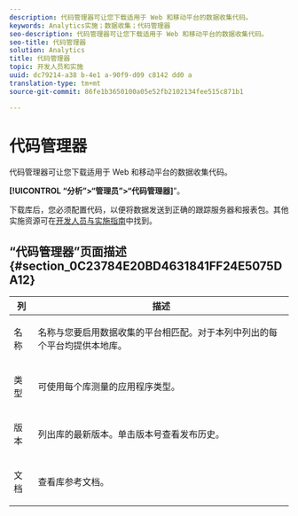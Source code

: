 ```yaml
---
description: 代码管理器可让您下载适用于 Web 和移动平台的数据收集代码。
keywords: Analytics实施；数据收集；代码管理器
seo-description: 代码管理器可让您下载适用于 Web 和移动平台的数据收集代码。
seo-title: 代码管理器
solution: Analytics
title: 代码管理器
topic: 开发人员和实施
uuid: dc79214-a38 b-4e1 a-90f9-d09 c8142 dd0 a
translation-type: tm+mt
source-git-commit: 86fe1b3650100a05e52fb2102134fee515c871b1

---
```



# 代码管理器

代码管理器可让您下载适用于 Web 和移动平台的数据收集代码。

**[!UICONTROL “分析”&gt;“管理员”&gt;“代码管理器]**”。

下载库后，您必须配置代码，以便将数据发送到正确的跟踪服务器和报表包。其他实施资源可在[开发人员与实施指南](https://marketing.adobe.com/resources/help/en_US/reference/developer.html)中找到。

## “代码管理器”页面描述 {#section_0C23784E20BD4631841FF24E5075DA12}

<table id="table_0C091AC7F1FC447998C1F0E867607E20"> 
 <thead> 
  <tr> 
   <th colname="col1" class="entry"> 列 </th> 
   <th colname="col2" class="entry"> 描述 </th> 
  </tr>
 </thead>
 <tbody> 
  <tr> 
   <td colname="col1"> <p>名称 </p> </td> 
   <td colname="col2"> <p>名称与您要启用数据收集的平台相匹配。对于本列中列出的每个平台均提供本地库。 </p> </td> 
  </tr> 
  <tr> 
   <td colname="col1"> <p>类型 </p> </td> 
   <td colname="col2"> <p>可使用每个库测量的应用程序类型。 </p> </td> 
  </tr> 
  <tr> 
   <td colname="col1"> <p>版本 </p> </td> 
   <td colname="col2"> <p>列出库的最新版本。单击版本号查看发布历史。 </p> </td> 
  </tr> 
  <tr> 
   <td colname="col1"> <p>文档 </p> </td> 
   <td colname="col2"> <p>查看库参考文档。 </p> </td> 
  </tr> 
 </tbody> 
</table>
